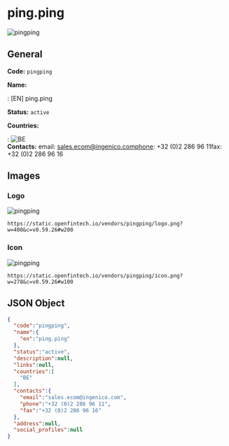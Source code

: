 
# ping.ping 
![pingping](https://static.openfintech.io/vendors/pingping/logo.png?w=400&c=v0.59.26#w200)  

## General 
 
**Code:** `pingping` 
 
**Name:** 
 
:	[EN] ping.ping 
 
**Status:** `active` 
 
 
**Countries:** 
 
:	![BE](https://cdnjs.cloudflare.com/ajax/libs/flag-icon-css/3.3.0/flags/4x3/be.svg#w24)  
**Contacts:** 
email: sales.ecom@ingenico.comphone: +32 (0)2 286 96 11fax: +32 (0)2 286 96 16
## Images 

### Logo 
 
![pingping](https://static.openfintech.io/vendors/pingping/logo.png?w=400&c=v0.59.26#w200)  

```
https://static.openfintech.io/vendors/pingping/logo.png?w=400&c=v0.59.26#w200
```  

### Icon 
 
![pingping](https://static.openfintech.io/vendors/pingping/icon.png?w=278&c=v0.59.26#w100)  

```
https://static.openfintech.io/vendors/pingping/icon.png?w=278&c=v0.59.26#w100
```  

## JSON Object 

```json
{
  "code":"pingping",
  "name":{
    "en":"ping.ping"
  },
  "status":"active",
  "description":null,
  "links":null,
  "countries":[
    "BE"
  ],
  "contacts":{
    "email":"sales.ecom@ingenico.com",
    "phone":"+32 (0)2 286 96 11",
    "fax":"+32 (0)2 286 96 16"
  },
  "address":null,
  "social_profiles":null
}
```  
